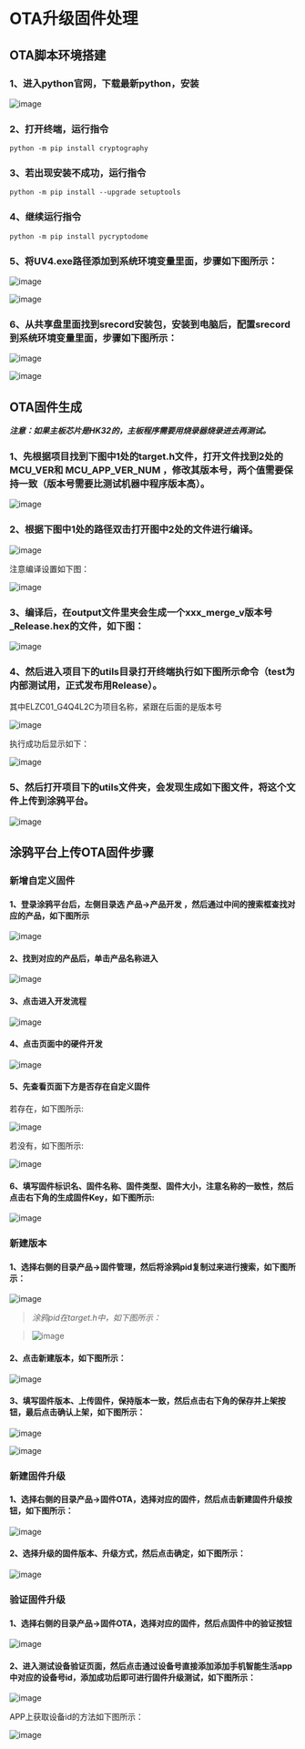 # OTA升级固件处理

## OTA脚本环境搭建

### 1、进入python官网，下载最新python，安装

![image](images/ota-python-download.png)

### 2、打开终端，运行指令
```
python -m pip install cryptography
```
### 3、若出现安装不成功，运行指令
```
python -m pip install --upgrade setuptools
```
### 4、继续运行指令
```
python -m pip install pycryptodome
```

### 5、将UV4.exe路径添加到系统环境变量里面，步骤如下图所示：

![image](images/uv4-path1.png)

![image](images/uv4-path2.png)

### 6、从共享盘里面找到srecord安装包，安装到电脑后，配置srecord到系统环境变量里面，步骤如下图所示：

![image](images/srecord-file.png)

![image](images/srecord-path.png)

## OTA固件生成

***注意：如果主板芯片是HK32的，主板程序需要用烧录器烧录进去再测试。***

### 1、先根据项目找到下图中1处的target.h文件，打开文件找到2处的MCU_VER和 MCU_APP_VER_NUM ，修改其版本号，两个值需要保持一致（版本号需要比测试机器中程序版本高）。

![image](images/ota_upgrade_01.png)

### 2、根据下图中1处的路径双击打开图中2处的文件进行编译。

![image](images/ota_upgrade_02.png)

注意编译设置如下图：

![image](images/ota_upgrade_03.png)

### 3、编译后，在output文件里夹会生成一个xxx_merge_v版本号_Release.hex的文件，如下图：

![image](images/ota_upgrade_04.png)

### 4、然后进入项目下的utils目录打开终端执行如下图所示命令（**test**为内部测试用，正式发布用**Release**）。

其中ELZC01_G4Q4L2C为项目名称，紧跟在后面的是版本号

![image](images/ota_upgrade_05.png)

执行成功后显示如下：

![image](images/ota_upgrade_06.png)

### 5、然后打开项目下的utils文件夹，会发现生成如下图文件，将这个文件上传到涂鸦平台。

![image](images/ota_upgrade_07.png)

## 涂鸦平台上传OTA固件步骤

### 新增自定义固件

#### 1、登录涂鸦平台后，左侧目录选 **产品->产品开发** ，然后通过中间的搜索框查找对应的产品，如下图所示

![image](images/ota_tuya_plat_01.png)

#### 2、找到对应的产品后，单击产品名称进入

![image](images/ota_tuya_plat_02.png)    

#### 3、点击**进入开发流程**

![image](images/ota_tuya_plat_03.png) 

#### 4、点击页面中的**硬件开发**

![image](images/ota_tuya_plat_07.png) 

#### 5、先查看页面下方是否存在自定义固件

若存在，如下图所示:

![image](images/ota_tuya_plat_08.png) 

若没有，如下图所示:

![image](images/ota_tuya_plat_09.png) 

#### 6、填写**固件标识名、固件名称、固件类型、固件大小**，注意名称的一致性，然后点击右下角的**生成固件Key**，如下图所示:

![image](images/ota_tuya_plat_10.png) 

### 新建版本

#### 1、选择右侧的目录**产品->固件管理**，然后将涂鸦pid复制过来进行搜索，如下图所示：

![image](images/ota_tuya_plat_11.png) 

> *涂鸦pid在target.h中，如下图所示：*

> ![image](images/ota_tuya_plat_05.png) 

#### 2、点击**新建版本**，如下图所示：

![image](images/ota_tuya_plat_12.png) 

#### 3、填写固件版本、上传固件，保持版本一致，然后点击右下角的**保存并上架**按钮，最后点击确认上架，如下图所示：

![image](images/ota_tuya_plat_13.png) 

![image](images/ota_tuya_plat_14.png) 

### 新建固件升级

#### 1、选择右侧的目录**产品->固件OTA**，选择对应的固件，然后点击**新建固件升级**按钮，如下图所示：

![image](images/ota_tuya_plat_15.png) 

#### 2、选择升级的**固件版本、升级方式**，然后点击**确定**，如下图所示：

![image](images/ota_tuya_plat_16.png) 

### 验证固件升级

#### 1、选择右侧的目录**产品->固件OTA**，选择对应的固件，然后点固件中的**验证**按钮

![image](images/ota_tuya_plat_17.png) 

#### 2、进入测试设备验证页面，然后点击**通过设备号直接添加**添加手机**智能生活app**中对应的设备号id，添加成功后即可进行固件升级测试，如下图所示：

![image](images/ota_tuya_plat_18.png) 

APP上获取设备id的方法如下图所示：

![image](images/app_getdevid.gif) 

















